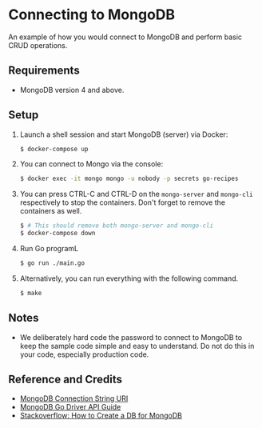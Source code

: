 # Connecting to MongoDB

An example of how you would connect to MongoDB and perform basic CRUD operations.

## Requirements

* MongoDB version 4 and above.

## Setup

1. Launch a shell session and start MongoDB (server) via Docker:

   ```bash
   $ docker-compose up
   ```

1. You can connect to Mongo via the console:

   ```bash
   $ docker exec -it mongo mongo -u nobody -p secrets go-recipes
   ```

1. You can press CTRL-C and CTRL-D on the `mongo-server` and `mongo-cli` respectively to stop the containers. Don't forget to remove the containers as well.

   ```bash
   $ # This should remove both mongo-server and mongo-cli
   $ docker-compose down
   ```

1. Run Go programL

   ```bash
   $ go run ./main.go
   ```

1. Alternatively, you can run everything with the following command.

   ```bash
   $ make
   ```

## Notes

* We deliberately hard code the password to connect to MongoDB to keep the sample code simple and easy to understand. Do not do this in your code, especially production code.

## Reference and Credits

* [MongoDB Connection String URI](https://docs.mongodb.com/manual/reference/connection-string/)
* [MongoDB Go Driver API Guide](https://godoc.org/go.mongodb.org/mongo-driver/mongo)
* [Stackoverflow: How to Create a DB for MongoDB](https://stackoverflow.com/questions/42912755/how-to-create-a-db-for-mongodb-container-on-start-up)
